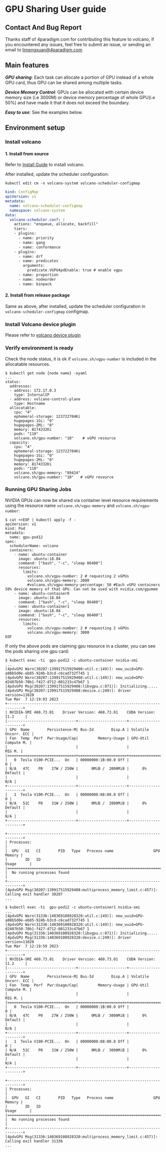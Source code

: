# GPU Sharing User guide

## Contact And Bug Report

Thanks staff of 4paradigm.com for contributing this feature to volcano, if you encountered any issues, feel free to submit an issue, or sending an email to <limengxuan@4paradigm.com>

## Main features

***GPU sharing***: Each task can allocate a portion of GPU instead of a whole GPU card, thus GPU can be shared among multiple tasks.

***Device Memory Control***: GPUs can be allocated with certain device memory size (i.e 3000M) or device memory percentage of whole GPU(i.e 50%) and have made it that it does not exceed the boundary.

***Easy to use***: See the examples below.

## Environment setup

### Install volcano

#### 1. Install from source

Refer to [Install Guide](../../installer/README.md) to install volcano.

After installed, update the scheduler configuration:

```shell script
kubectl edit cm -n volcano-system volcano-scheduler-configmap
```

```yaml
kind: ConfigMap
apiVersion: v1
metadata:
  name: volcano-scheduler-configmap
  namespace: volcano-system
data:
  volcano-scheduler.conf: |
    actions: "enqueue, allocate, backfill"
    tiers:
    - plugins:
      - name: priority
      - name: gang
      - name: conformance
    - plugins:
      - name: drf
      - name: predicates
        arguments:
          predicate.VGPU4pdEnable: true # enable vgpu
      - name: proportion
      - name: nodeorder
      - name: binpack
```

#### 2. Install from release package

Same as above, after installed, update the scheduler configuration in `volcano-scheduler-configmap` configmap.

### Install Volcano device plugin

Please refer to [volcano device plugin](https://github.com/volcano-sh/devices/blob/master/README.md#quick-start)

### Verify environment is ready

Check the node status, it is ok if `volcano.sh/vgpu-number` is included in the allocatable resources.

```shell script
$ kubectl get node {node name} -oyaml
...
status:
  addresses:
  - address: 172.17.0.3
    type: InternalIP
  - address: volcano-control-plane
    type: Hostname
  allocatable:
    cpu: "4"
    ephemeral-storage: 123722704Ki
    hugepages-1Gi: "0"
    hugepages-2Mi: "0"
    memory: 8174332Ki
    pods: "110"
    volcano.sh/gpu-number: "10"    # vGPU resource
  capacity:
    cpu: "4"
    ephemeral-storage: 123722704Ki
    hugepages-1Gi: "0"
    hugepages-2Mi: "0"
    memory: 8174332Ki
    pods: "110"
    volcano.sh/gpu-memory: "89424"
    volcano.sh/gpu-number: "10"   # vGPU resource
```

### Running GPU Sharing Jobs

NVIDIA GPUs can now be shared via container level resource requirements using the resource name `volcano.sh/vgpu-memory` and `volcano.sh/vgpu-number`:

```shell script
$ cat <<EOF | kubectl apply -f -
apiVersion: v1
kind: Pod
metadata:
  name: gpu-pod12
spec:
  schedulerName: volcano
  containers:
    - name: ubuntu-container
      image: ubuntu:18.04
      command: ["bash", "-c", "sleep 86400"]
      resources:
        limits:
          volcano.sh/vgpu-number: 2 # requesting 2 vGPUs
          volcano.sh/vgpu-memory: 2000
          #volcano.sh/vgpu-memory-percentage: 50 #Each vGPU containers 50% device memory of that GPU. Can not be used with nvidia.com/gpumem
    - name: ubuntu-container0
      image: ubuntu:18.04
      command: ["bash", "-c", "sleep 86400"]
    - name: ubuntu-container1
      image: ubuntu:18.04
      command: ["bash", "-c", "sleep 86400"]
      resources:
        limits:
          volcano.sh/vgpu-number: 2 # requesting 2 vGPUs
          volcano.sh/vgpu-memory: 3000 
EOF
```

If only the above pods are claiming gpu resource in a cluster, you can see the pods sharing one gpu card:

```shell script
$ kubectl exec -ti  gpu-pod12 -c ubuntu-container nvidia-smi
...
[4pdvGPU Warn(30207:139917515929408:util.c:149)]: new_uuid=GPU-a88b5d0e-eb85-924b-b3cd-c6cad732f745 1
[4pdvGPU Warn(30207:139917515929408:util.c:149)]: new_uuid=GPU-d2407b50-70b1-f427-d712-801233c47b67 1
[4pdvGPU Msg(30207:139917515929408:libvgpu.c:871)]: Initializing.....
[4pdvGPU Msg(30207:139917515929408:device.c:249)]: driver version=11020
Tue Mar  7 12:19:03 2023       
+-----------------------------------------------------------------------------+
| NVIDIA-SMI 460.73.01    Driver Version: 460.73.01    CUDA Version: 11.2     |
|-------------------------------+----------------------+----------------------+
| GPU  Name        Persistence-M| Bus-Id        Disp.A | Volatile Uncorr. ECC |
| Fan  Temp  Perf  Pwr:Usage/Cap|         Memory-Usage | GPU-Util  Compute M. |
|                               |                      |               MIG M. |
|===============================+======================+======================|
|   0  Tesla V100-PCIE...  On   | 00000000:1B:00.0 Off |                    0 |
| N/A   47C    P0    27W / 250W |      0MiB /  2000MiB |      0%      Default |
|                               |                      |                  N/A |
+-------------------------------+----------------------+----------------------+
|   1  Tesla V100-PCIE...  On   | 00000000:88:00.0 Off |                    0 |
| N/A   51C    P0    31W / 250W |      0MiB /  2000MiB |      0%      Default |
|                               |                      |                  N/A |
+-------------------------------+----------------------+----------------------+
                                                                               
+-----------------------------------------------------------------------------+
| Processes:                                                                  |
|  GPU   GI   CI        PID   Type   Process name                  GPU Memory |
|        ID   ID                                                   Usage      |
|=============================================================================|
|  No running processes found                                                 |
+-----------------------------------------------------------------------------+
[4pdvGPU Msg(30207:139917515929408:multiprocess_memory_limit.c:457)]: Calling exit handler 30207
...

$ kubectl exec -ti  gpu-pod12 -c ubuntu-container1 nvidia-smi
...
[4pdvGPU Warn(31336:140369108928320:util.c:149)]: new_uuid=GPU-a88b5d0e-eb85-924b-b3cd-c6cad732f745 1
[4pdvGPU Warn(31336:140369108928320:util.c:149)]: new_uuid=GPU-d2407b50-70b1-f427-d712-801233c47b67 1
[4pdvGPU Msg(31336:140369108928320:libvgpu.c:871)]: Initializing.....
[4pdvGPU Msg(31336:140369108928320:device.c:249)]: driver version=11020
Tue Mar  7 12:19:59 2023       
+-----------------------------------------------------------------------------+
| NVIDIA-SMI 460.73.01    Driver Version: 460.73.01    CUDA Version: 11.2     |
|-------------------------------+----------------------+----------------------+
| GPU  Name        Persistence-M| Bus-Id        Disp.A | Volatile Uncorr. ECC |
| Fan  Temp  Perf  Pwr:Usage/Cap|         Memory-Usage | GPU-Util  Compute M. |
|                               |                      |               MIG M. |
|===============================+======================+======================|
|   0  Tesla V100-PCIE...  On   | 00000000:1B:00.0 Off |                    0 |
| N/A   47C    P0    27W / 250W |      0MiB /  3000MiB |      0%      Default |
|                               |                      |                  N/A |
+-------------------------------+----------------------+----------------------+
|   1  Tesla V100-PCIE...  On   | 00000000:88:00.0 Off |                    0 |
| N/A   51C    P0    31W / 250W |      0MiB /  3000MiB |      0%      Default |
|                               |                      |                  N/A |
+-------------------------------+----------------------+----------------------+
                                                                               
+-----------------------------------------------------------------------------+
| Processes:                                                                  |
|  GPU   GI   CI        PID   Type   Process name                  GPU Memory |
|        ID   ID                                                   Usage      |
|=============================================================================|
|  No running processes found                                                 |
+-----------------------------------------------------------------------------+
[4pdvGPU Msg(31336:140369108928320:multiprocess_memory_limit.c:457)]: Calling exit handler 31336
...
```
